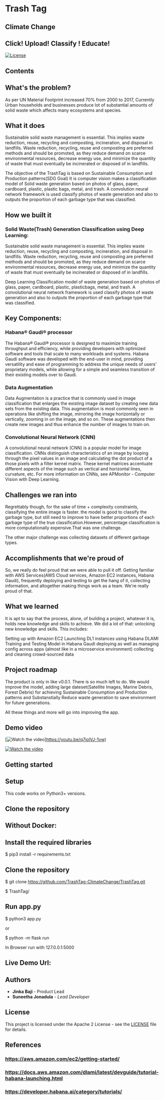 # Trash Tag
## Climate Change
## Click! Upload! Classify ! Educate!
[![License](https://img.shields.io/badge/License-Apache2-blue.svg)](https://www.apache.org/licenses/LICENSE-2.0)

## Contents

## What's the problem?

 As per UN Material Footprint increased 70% from 2000 to 2017, Currently Urban households and businesses produce lot of substantial amounts of solid waste which affects many ecosystems and species. 

## What it does

Sustainable solid waste management is essential. This implies waste reduction, reuse, recycling and composting, incineration, and disposal in landfills. Waste reduction, recycling, reuse and composting are preferred methods and should be promoted, as they reduce demand on scarce environmental resources, decrease energy use, and minimize the quantity of waste that must eventually be incinerated or disposed of in landfills.

The objective of the TrashTag is based on Sustainable Consumption and Production patterns(SDG Goal) It is computer vision makes a classification model of Solid waste generation based on photos of glass, paper, cardboard, plastic, plastic bags, metal, and trash. A convolution neural network framework is used classify photos of waste generation and also to outputs the proportion of each garbage type that was classified.

## How we built it

### Solid Waste(Trash) Generation Classification using Deep Learning:

Sustainable solid waste management is essential. This implies waste reduction, reuse, recycling and composting, incineration, and disposal in landfills. Waste reduction, recycling, reuse and composting are preferred methods and should be promoted, as they reduce demand on scarce environmental resources, decrease energy use, and minimize the quantity of waste that must eventually be incinerated or disposed of in landfills.

Deep Learning Classification model of waste generation based on photos of glass, paper, cardboard, plastic, plasticbags, metal, and trash. A convolutional neural network framework is used classify photos of waste generation and also to outputs the proportion of each garbage type that was classified.

## Key Components:

### Habana® Gaudi® processor
The Habana® Gaudi® processor is designed to maximize training throughput and efficiency, while providing developers with optimized software and tools that scale to many workloads and systems. Habana Gaudi software was developed with the end-user in mind, providing versatility and ease of programming to address the unique needs of users’ proprietary models, while allowing for a simple and seamless transition of their existing models over to Gaudi.

### Data Augmentation
Data Augmentation is a practice that is commonly used in image classification that enlarges the existing image dataset by creating new data sets from the existing data. This augmentation is most commonly seen in operations like shifting the image, mirroring the image horizontally or vertically, zooming in on the image, and so on. These augmentations then create new images and thus enhance the number of images to train on.

### Convolutional Neural Network (CNN)
A convolutional neural network (CNN) is a popular model for image classification. CNNs distinguish characteristics of an image by looping through the pixel values in an image and calculating the dot product of a those pixels with a filter kernel matrix. These kernel matrices accentuate different aspects of the image such as vertical and horizontal lines, curvature, etc. For more information on CNNs, see APMonitor - Computer Vision with Deep Learning.

## Challenges we ran into

Regrettably though, for the sake of time + complexity constraints,  classifying the entire image is faster. the model is good to classify  the garbage type, but still need to improve to have better proportions of each garbage type of the true classification.However, percentage classification is more computationally expensive.That was one challenge.

The other major challenge was collecting datasets of different garbage types. 

## Accomplishments that we're proud of

So, we really do feel proud that we were able to pull it off. Getting familiar with AWS Services(AWS Cloud services, Amazon EC2 instances, Habana Gaudi), frequently deploying and testing to get the hang of it, collecting information, and altogether making things work as a team. We're really proud of that.

## What we learned
It is apt to say that the process, alone, of building a project, whatever it is, holds new knowledge and skills to achieve. We did a lot of that: unlocking new knowledge and skills. This includes:

Setting up with Amazon EC2
Launching DL1 instances using Habana DLAMI
Training and Testing Model in Habana Gaudi
deploying as well as managing config across apps (almost like in a microservice environment)
collecting and cleaning crowd-sourced data

## Project roadmap
The product is only in like v0.0.1. There is so much left to do. We would improve the model, adding large dateset(Satellite Images, Marine Debris, Forest Debris) for achieving Sustainable Consumption and Production patterns and Substanstially Reduce waste generation to save environment for future generations.

All these things and more will go into improving the app.

## Demo video

[![Watch the video](./images/img1.gif)]https://youtu.be/q7iolVJ-1vw)

[![Watch the video](./images/img1.png)](https://www.youtube.com/watch?v=ps6iUlIUpgw)


## Getting started

## Setup

This code works on Python3+ versions.

## Clone the repository

## Without Docker:

## Install the required libraries

$ pip3 install -r requirements.txt

## Clone the repository

$ git clone https://github.com/TrashTag-ClimateChange/TrashTag.git

$ TrashTag/

## Run app.py

$ python3 app.py 

or

$ python -m flask run

In Browser run with 127.0.0.1:5000

## Live Demo Url:


## Authors
- **Jinka Baji** - Product Lead
- **Suneetha Jonadula** - _Lead Developer_

## License

This project is licensed under the Apache 2 License - see the [LICENSE](LICENSE) file for details.

## References

### https://aws.amazon.com/ec2/getting-started/
### https://docs.aws.amazon.com/dlami/latest/devguide/tutorial-habana-launching.html
### https://developer.habana.ai/category/tutorials/
